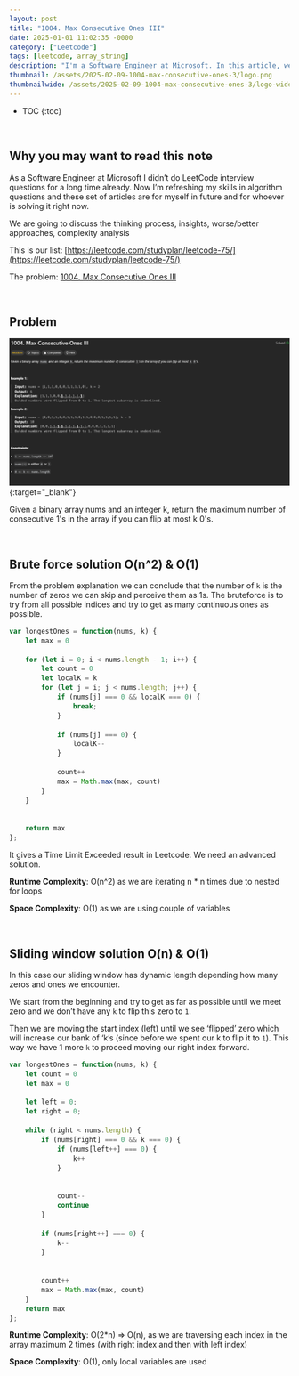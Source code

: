```yaml
---
layout: post
title: "1004. Max Consecutive Ones III"
date: 2025-01-01 11:02:35 -0000
category: ["Leetcode"]
tags: [leetcode, array_string]
description: "I'm a Software Engineer at Microsoft. In this article, we will review, solve, and analyze LeetCode questions. Today, we are tackling an medium problem called '1004. Max Consecutive Ones III'. We will solve it with brute force solution O(n^2) & O(1) and sliding window solution O(n) & O(1)"
thumbnail: /assets/2025-02-09-1004-max-consecutive-ones-3/logo.png
thumbnailwide: /assets/2025-02-09-1004-max-consecutive-ones-3/logo-wide.png
---
```



* TOC
{:toc}


<br>

## **Why you may want to read this note**

As a Software Engineer at Microsoft I didn’t do LeetCode interview questions for a long time already. Now I’m refreshing my skills in algorithm questions and these set of articles are for myself in future and for whoever is solving it right now. 
 
We are going to discuss the thinking process, insights, worse/better approaches, complexity analysis 


This is our list: [https://leetcode.com/studyplan/leetcode-75/](https://leetcode.com/studyplan/leetcode-75/)

The problem: [1004. Max Consecutive Ones III](https://leetcode.com/problems/max-consecutive-ones-iii/?envType=study-plan-v2&envId=leetcode-75)



<br>

## **Problem**


[![alt_text](/assets/2025-02-09-1004-max-consecutive-ones-3/image1.png "image_tooltip")](/assets/2025-02-09-1004-max-consecutive-ones-3/image1.png "image_tooltip"){:target="_blank"}


Given a binary array nums and an integer k, return the maximum number of consecutive 1's in the array if you can flip at most k 0's.



<br>

## **Brute force solution O(n^2) & O(1)**

From the problem explanation we can conclude that the number of `k` is the number of zeros we can skip and perceive them as 1s. 
The bruteforce is to try from all possible indices and try to get as many continuous ones as possible.

```js
var longestOnes = function(nums, k) {
    let max = 0

    for (let i = 0; i < nums.length - 1; i++) {
        let count = 0
        let localK = k
        for (let j = i; j < nums.length; j++) {
            if (nums[j] === 0 && localK === 0) {
                break;
            }

            if (nums[j] === 0) {
                localK--
            }

            count++
            max = Math.max(max, count)
        }
    }


    return max
};
```

It gives a Time Limit Exceeded result in Leetcode. We need an advanced solution.

**Runtime Complexity**: O(n^2) as we are iterating n * n times due to nested for loops

**Space Complexity**:  O(1) as we are using couple of variables



<br>

## **Sliding window solution O(n) & O(1)**

In this case our sliding window has dynamic length depending how many zeros and ones we encounter.

We start from the beginning and try to get as far as possible until we meet zero and we don’t have any `k` to flip this zero to `1`.

Then we are moving the start index (left) until we see ‘flipped’ zero which will increase our bank of ‘k’s (since before we spent our k to flip it to `1`). This way we have 1 more `k` to proceed moving our right index forward.

```js
var longestOnes = function(nums, k) {
    let count = 0
    let max = 0

    let left = 0;
    let right = 0;

    while (right < nums.length) {
        if (nums[right] === 0 && k === 0) {
            if (nums[left++] === 0) {
                k++
            }


            count--
            continue
        }

        if (nums[right++] === 0) {
            k--
        }


        count++
        max = Math.max(max, count)
    }
    return max
};
```

**Runtime Complexity**: O(2*n) => O(n), as we are traversing each index in the array maximum 2 times (with right index and then with left index)

**Space Complexity**: O(1), only local variables are used
